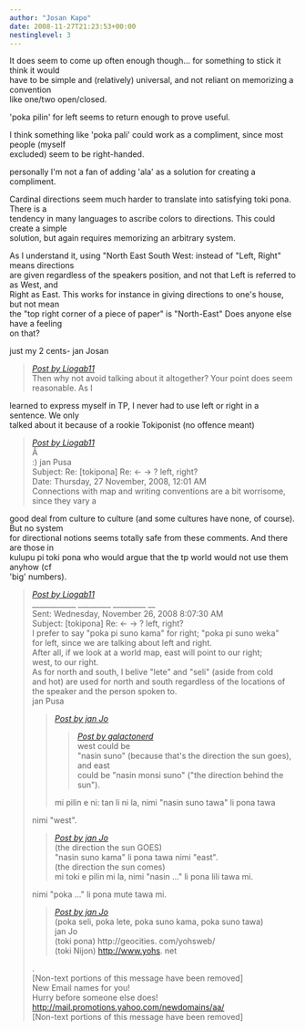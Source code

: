 ```yaml
---
author: "Josan Kapo"
date: 2008-11-27T21:23:53+00:00
nestinglevel: 3
---
```

It does seem to come up often enough though... for something to stick it think it would  
have to be simple and (relatively) universal, and not reliant on memorizing a convention  
like one/two open/closed.  
  
'poka pilin' for left seems to return enough to prove useful.  
  
I think something like 'poka pali' could work as a compliment, since most people (myself  
excluded) seem to be right-handed.  
  
personally I'm not a fan of adding 'ala' as a solution for creating a compliment.  
  
Cardinal directions seem much harder to translate into satisfying toki pona. There is a  
tendency in many languages to ascribe colors to directions. This could create a simple  
solution, but again requires memorizing an arbitrary system.  
  
As I understand it, using "North East South West: instead of "Left, Right" means directions  
are given regardless of the speakers position, and not that Left is referred to as West, and  
Right as East. This works for instance in giving directions to one's house, but not mean  
the "top right corner of a piece of paper" is "North-East" Does anyone else have a feeling  
on that?  
  
just my 2 cents- jan Josan  

> [_Post by Liogab11_](/ztBF1yyu/left-right#post9)  
> Then why not avoid talking about it altogether? Your point does seem reasonable. As I  
> 

learned to express myself in TP, I never had to use left or right in a sentence. We only  
talked about it because of a rookie Tokiponist (no offence meant)  

> [_Post by Liogab11_](/ztBF1yyu/left-right#post9)  
> Â   
> :) jan Pusa  
> Subject: Re: \[tokipona\] Re: <- -> ? left, right?  
> Date: Thursday, 27 November, 2008, 12:01 AM  
> Connections with map and writing conventions are a bit worrisome, since they vary a  
> 

good deal from culture to culture (and some cultures have none, of course). But no system  
for directional notions seems totally safe from these comments. And there are those in  
kulupu pi toki pona who would argue that the tp world would not use them anyhow (cf  
'big' numbers).  

> [_Post by Liogab11_](/ztBF1yyu/left-right#post9)  
> \_\_\_\_\_\_\_\_\_\_\_\_ \_\_\_\_\_\_\_\_\_ \_\_\_\_\_\_\_\_\_ \_\_  
> Sent: Wednesday, November 26, 2008 8:07:30 AM  
> Subject: \[tokipona\] Re: <- -> ? left, right?  
> I prefer to say "poka pi suno kama" for right; "poka pi suno weka"  
> for left, since we are talking about left and right.  
> After all, if we look at a world map, east will point to our right;  
> west, to our right.  
> As for north and south, I belive "lete" and "seli" (aside from cold  
> and hot) are used for north and south regardless of the locations of  
> the speaker and the person spoken to.  
> jan Pusa  
> 
> > [_Post by jan Jo_](/ztBF1yyu/left-right#post6)  
> > 
> > > [_Post by galactonerd_](/ztBF1yyu/left-right#post4)  
> > > west could be  
> > > "nasin suno" (because that's the direction the sun goes), and east  
> > > could be "nasin monsi suno" ("the direction behind the sun").  
> > > 
> > 
> > mi pilin e ni: tan li ni la, nimi "nasin suno tawa" li pona tawa  
> > 
> 
> nimi "west".  
> 
> > [_Post by jan Jo_](/ztBF1yyu/left-right#post6)  
> > (the direction the sun GOES)  
> > "nasin suno kama" li pona tawa nimi "east".  
> > (the direction the sun comes)  
> > mi toki e pilin mi la, nimi "nasin ..." li pona lili tawa mi.  
> > 
> 
> nimi "poka ..." li pona mute tawa mi.  
> 
> > [_Post by jan Jo_](/ztBF1yyu/left-right#post6)  
> > (poka seli, poka lete, poka suno kama, poka suno tawa)  
> > jan Jo  
> > (toki pona) http://geocities. com/yohsweb/  
> > (toki Nijon) http://www.yohs. net  
> > 
> 
> .  
> \[Non-text portions of this message have been removed\]  
> New Email names for you!  
> Hurry before someone else does!  
> http://mail.promotions.yahoo.com/newdomains/aa/  
> \[Non-text portions of this message have been removed\]  
>